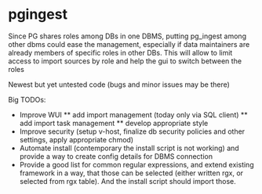 # pgingest
Since PG shares roles among DBs in one DBMS, putting pg_ingest among other dbms could ease the management, especially if data maintainers are already members of specific roles in other DBs.
This will allow to limit access to import sources by role and help the gui to switch between the roles

Newest but yet untested code (bugs and minor issues may be there)

Big TODOs:
* Improve WUI
** add import management (today only via SQL client)
** add import task management
** develop appropriate style
* Improve security (setup v-host, finalize db security policies and other settings, apply appropriate chmod)
* Automate install (contemporary the install script is not working) and provide a way to create config details for DBMS connection
* Provide a good list for common regular expressions, and extend existing framework in a way, that those can be selected (either written rgx, or selected from rgx table). And the install script should import those.

